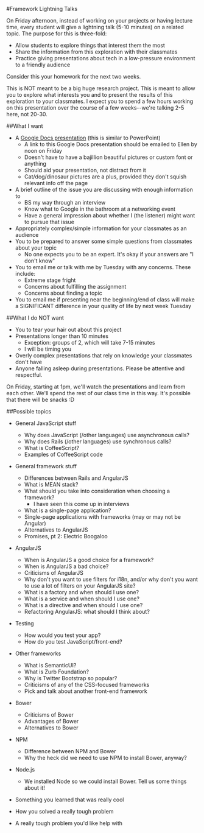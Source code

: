 #Framework Lightning Talks

On Friday afternoon, instead of working on your projects or having lecture time,
every student will give a lightning talk (5-10 minutes) on a related topic. The
purpose for this is three-fold:

- Allow students to explore things that interest them the most
- Share the information from this exploration with their classmates
- Practice giving presentations about tech in a low-pressure environment to a friendly audience

Consider this your homework for the next two weeks.

This is NOT meant to be a big huge research project. This is meant to allow you to explore
what interests you and to present the results of this exploration to your classmates. I expect
you to spend a few hours working on this presentation over the course of a few weeks--we're
talking 2-5 here, not 20-30.

##What I want
- A [Google Docs presentation](https://docs.google.com/presentation) (this is similar to PowerPoint)
    - A link to this Google Docs presentation should be emailed to Ellen by noon on Friday
    - Doesn't have to have a bajillion beautiful pictures or custom font or anything
    - Should aid your presentation, not distract from it
    - Cat/dog/dinosaur pictures are a plus, provided they don't squish relevant info off the page
- A brief outline of the issue you are discussing with enough information to
    - BS my way through an interview
    - Know what to Google in the bathroom at a networking event
    - Have a general impression about whether I (the listener) might want to pursue that issue
- Appropriately complex/simple information for your classmates as an audience
- You to be prepared to answer some simple questions from classmates about your topic
    - No one expects you to be an expert. It's okay if your answers are "I don't know"
- You to email me or talk with me by Tuesday with any concerns. These include:
    - Extreme stage fright 
    - Concerns about fulfilling the assignment
    - Concerns about finding a topic
- You to email me if presenting near the beginning/end of class will make a SIGNIFICANT difference in your quality of life by next week Tuesday

##What I do NOT want
- You to tear your hair out about this project
- Presentations longer than 10 minutes
    - Exception: groups of 2, which will take 7-15 minutes
    - I will be timing you
- Overly complex presentations that rely on knowledge your classmates don't have
- Anyone falling asleep during presentations. Please be attentive and respectful.

On Friday, starting at 1pm, we'll watch the presentations and learn from each other.
We'll spend the rest of our class time in this way. It's possible that there will be
snacks :D


##Possible topics

- General JavaScript stuff
    - Why does JavaScript (/other languages) use asynchronous calls?
    - Why does Rails (/other languages) use synchronous calls?
    - What is CoffeeScript?
    - Examples of CoffeeScript code

- General framework stuff
    - Differences between Rails and AngularJS
    - What is MEAN stack?
    - What should you take into consideration when choosing a framework?
        - I have seen this come up in interviews
    - What is a single-page application?
    - Single-page applications with frameworks (may or may not be Angular)
    - Alternatives to AngularJS
    - Promises, pt 2: Electric Boogaloo

- AngularJS
    - When is AngularJS a good choice for a framework?
    - When is AngularJS a bad choice?
    - Criticisms of AngularJS
    - Why don't you want to use filters for i18n, and/or why don't you want to
    use a lot of filters on your AngularJS site?
    - What is a factory and when should I use one?
    - What is a service and when should I use one?
    - What is a directive and when should I use one?
    - Refactoring AngularJS: what should I think about?

- Testing
    - How would you test your app?
    - How do you test JavaScript/front-end?

- Other frameworks
    - What is SemanticUI?
    - What is Zurb Foundation?
    - Why is Twitter Bootstrap so popular?
    - Criticisms of any of the CSS-focused frameworks
    - Pick and talk about another front-end framework

- Bower
    - Criticisms of Bower
    - Advantages of Bower
    - Alternatives to Bower

- NPM
    - Difference between NPM and Bower
    - Why the heck did we need to use NPM to install Bower, anyway?

- Node.js
    - We installed Node so we could install Bower. Tell us some things about it!

- Something you learned that was really cool
- How you solved a really tough problem
- A really tough problem you'd like help with